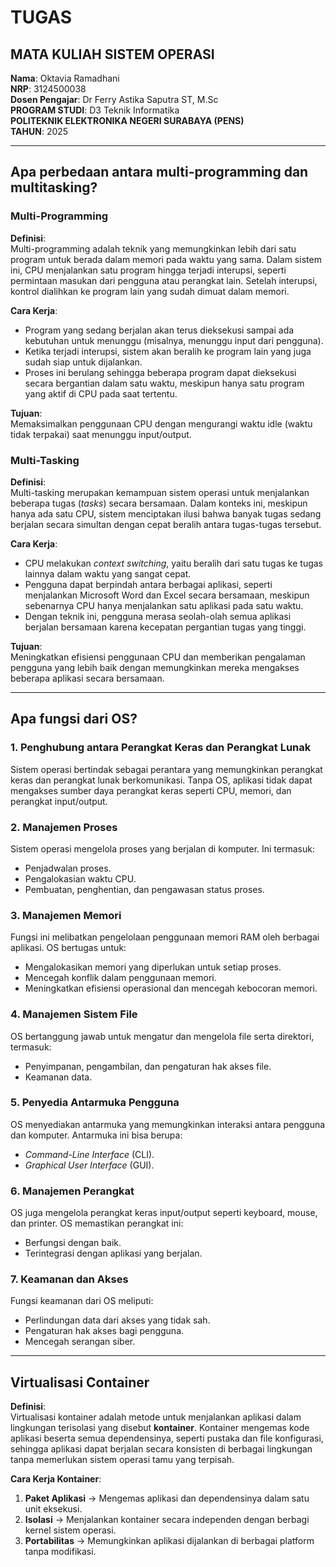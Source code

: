 # TUGAS

## MATA KULIAH SISTEM OPERASI

**Nama**: Oktavia Ramadhani  
**NRP**: 3124500038  
**Dosen Pengajar**: Dr Ferry Astika Saputra ST, M.Sc  
**PROGRAM STUDI**: D3 Teknik Informatika  
**POLITEKNIK ELEKTRONIKA NEGERI SURABAYA (PENS)**  
**TAHUN**: 2025  

---

## Apa perbedaan antara multi-programming dan multitasking?

### Multi-Programming

**Definisi**:  
Multi-programming adalah teknik yang memungkinkan lebih dari satu program untuk berada dalam memori pada waktu yang sama. Dalam sistem ini, CPU menjalankan satu program hingga terjadi interupsi, seperti permintaan masukan dari pengguna atau perangkat lain. Setelah interupsi, kontrol dialihkan ke program lain yang sudah dimuat dalam memori.

**Cara Kerja**:
- Program yang sedang berjalan akan terus dieksekusi sampai ada kebutuhan untuk menunggu (misalnya, menunggu input dari pengguna).
- Ketika terjadi interupsi, sistem akan beralih ke program lain yang juga sudah siap untuk dijalankan.
- Proses ini berulang sehingga beberapa program dapat dieksekusi secara bergantian dalam satu waktu, meskipun hanya satu program yang aktif di CPU pada saat tertentu.

**Tujuan**:  
Memaksimalkan penggunaan CPU dengan mengurangi waktu idle (waktu tidak terpakai) saat menunggu input/output.

### Multi-Tasking

**Definisi**:  
Multi-tasking merupakan kemampuan sistem operasi untuk menjalankan beberapa tugas (*tasks*) secara bersamaan. Dalam konteks ini, meskipun hanya ada satu CPU, sistem menciptakan ilusi bahwa banyak tugas sedang berjalan secara simultan dengan cepat beralih antara tugas-tugas tersebut.

**Cara Kerja**:
- CPU melakukan *context switching*, yaitu beralih dari satu tugas ke tugas lainnya dalam waktu yang sangat cepat.
- Pengguna dapat berpindah antara berbagai aplikasi, seperti menjalankan Microsoft Word dan Excel secara bersamaan, meskipun sebenarnya CPU hanya menjalankan satu aplikasi pada satu waktu.
- Dengan teknik ini, pengguna merasa seolah-olah semua aplikasi berjalan bersamaan karena kecepatan pergantian tugas yang tinggi.

**Tujuan**:  
Meningkatkan efisiensi penggunaan CPU dan memberikan pengalaman pengguna yang lebih baik dengan memungkinkan mereka mengakses beberapa aplikasi secara bersamaan.

---

## Apa fungsi dari OS?

### 1. Penghubung antara Perangkat Keras dan Perangkat Lunak
Sistem operasi bertindak sebagai perantara yang memungkinkan perangkat keras dan perangkat lunak berkomunikasi. Tanpa OS, aplikasi tidak dapat mengakses sumber daya perangkat keras seperti CPU, memori, dan perangkat input/output.

### 2. Manajemen Proses
Sistem operasi mengelola proses yang berjalan di komputer. Ini termasuk:
- Penjadwalan proses.
- Pengalokasian waktu CPU.
- Pembuatan, penghentian, dan pengawasan status proses.

### 3. Manajemen Memori
Fungsi ini melibatkan pengelolaan penggunaan memori RAM oleh berbagai aplikasi. OS bertugas untuk:
- Mengalokasikan memori yang diperlukan untuk setiap proses.
- Mencegah konflik dalam penggunaan memori.
- Meningkatkan efisiensi operasional dan mencegah kebocoran memori.

### 4. Manajemen Sistem File
OS bertanggung jawab untuk mengatur dan mengelola file serta direktori, termasuk:
- Penyimpanan, pengambilan, dan pengaturan hak akses file.
- Keamanan data.

### 5. Penyedia Antarmuka Pengguna
OS menyediakan antarmuka yang memungkinkan interaksi antara pengguna dan komputer. Antarmuka ini bisa berupa:
- *Command-Line Interface* (CLI).
- *Graphical User Interface* (GUI).

### 6. Manajemen Perangkat
OS juga mengelola perangkat keras input/output seperti keyboard, mouse, dan printer. OS memastikan perangkat ini:
- Berfungsi dengan baik.
- Terintegrasi dengan aplikasi yang berjalan.

### 7. Keamanan dan Akses
Fungsi keamanan dari OS meliputi:
- Perlindungan data dari akses yang tidak sah.
- Pengaturan hak akses bagi pengguna.
- Mencegah serangan siber.

---

## Virtualisasi Container

**Definisi**:  
Virtualisasi kontainer adalah metode untuk menjalankan aplikasi dalam lingkungan terisolasi yang disebut **kontainer**. Kontainer mengemas kode aplikasi beserta semua dependensinya, seperti pustaka dan file konfigurasi, sehingga aplikasi dapat berjalan secara konsisten di berbagai lingkungan tanpa memerlukan sistem operasi tamu yang terpisah.

**Cara Kerja Kontainer**:
1. **Paket Aplikasi** → Mengemas aplikasi dan dependensinya dalam satu unit eksekusi.
2. **Isolasi** → Menjalankan kontainer secara independen dengan berbagi kernel sistem operasi.
3. **Portabilitas** → Memungkinkan aplikasi dijalankan di berbagai platform tanpa modifikasi.
